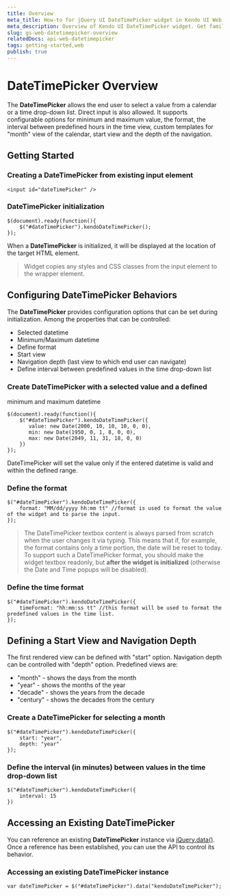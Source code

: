 ```yaml
---
title: Overview
meta_title: How-to for jQuery UI DateTimePicker widget in Kendo UI Web framework
meta_description: Overview of Kendo UI DateTimePicker widget. Get familiar with the configuration options of the control and define the interval between values in the time drop-down list.
slug: gs-web-datetimepicker-overview
relatedDocs: api-web-datetimepicker
tags: getting-started,web
publish: true
---
```


# DateTimePicker Overview

The **DateTimePicker** allows the end user to select a value from a
calendar or a time drop-down list. Direct input is also allowed.
It supports configurable options for minimum and maximum value, the format,
the interval between predefined hours in the time view, custom templates for "month" view
of the calendar, start view and the depth of the navigation.


## Getting Started

### Creating a DateTimePicker from existing input element

    <input id="dateTimePicker" />

### DateTimePicker initialization

    $(document).ready(function(){
        $("#dateTimePicker").kendoDateTimePicker();
    });

When a **DateTimePicker** is initialized, it will be displayed at the
location of the target HTML element.

> Widget copies any styles and CSS classes from the input element to the wrapper element.

## Configuring DateTimePicker Behaviors


The **DateTimePicker** provides configuration options that can be set
during initialization. Among the properties that can be controlled:


*   Selected datetime
*   Minimum/Maximum datetime
*   Define format
*   Start view
*   Navigation depth (last view to which end user can navigate)
*   Define interval between predefined values in the time drop-down list

### Create DateTimePicker with a selected value and a defined
minimum and maximum datetime

    $(document).ready(function(){
        $("#dateTimePicker").kendoDateTimePicker({
           value: new Date(2000, 10, 10, 10, 0, 0),
           min: new Date(1950, 0, 1, 8, 0, 0),
           max: new Date(2049, 11, 31, 18, 0, 0)
        })
    });

DateTimePicker will set the value only if the entered datetime is valid and
within the defined range.

### Define the format

    $("#dateTimePicker").kendoDateTimePicker({
        format: "MM/dd/yyyy hh:mm tt" //format is used to format the value of the widget and to parse the input.
    });

> The DateTimePicker textbox content is always parsed from scratch when the user changes it via typing. This means that if, for example, the format contains only a time portion, the date will be reset to today.
To support such a DateTimePicker format, you should make the widget textbox readonly, but **after the widget is initialized** (otherwise the Date and Time popups will be disabled).

### Define the time format

    $("#dateTimePicker").kendoDateTimePicker({
        timeFormat: "hh:mm:ss tt" //this format will be used to format the predefined values in the time list.
    });

## Defining a Start View and Navigation Depth


The first rendered view can be defined with "start" option.
Navigation depth can be controlled with "depth" option. Predefined
views are:


*   "month" - shows the days from the month
*   "year" - shows the months of the year
*   "decade" - shows the years from the decade
*   "century" - shows the decades from the century

### Create a DateTimePicker for selecting a month

    $("#dateTimePicker").kendoDateTimePicker({
        start: "year",
        depth: "year"
    });

### Define the interval (in minutes) between values in the time drop-down list

    $("#dateTimePicker").kendoDateTimePicker({
        interval: 15
    })

## Accessing an Existing DateTimePicker


You can reference an existing **DateTimePicker** instance via
[jQuery.data()](http://api.jquery.com/jQuery.data/).
Once a reference has been established, you can use the API to control
its behavior.

### Accessing an existing DateTimePicker instance

    var dateTimePicker = $("#dateTimePicker").data("kendoDateTimePicker");
